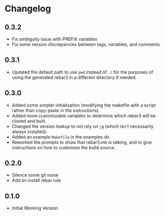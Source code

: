 # Changelog

## 0.3.2

* Fix ambiguity issue with PREFIX variables
* Fix some version discrepancies between tags, variables, and comments

## 0.3.1

* Updated the default path to use `pwd` instead of `./` for the purposes of
  using the generated rebar3 in a different directory if needed.

## 0.3.0

* Added some simpler initialization (modifying the makefile with a script
  rather than copy-paste in the instructions).
* Added more customizable variables to determine which rebar3 will be cloned
  and built.
* Changed the version lookup to not rely on `jq` (which isn't necessarily
  always installed).
* Added an example `Makefile` in the examples dir.
* Reworked the prompts to show that rebar3.mk is talking, and to give
  instructions on how to customize the build source.


## 0.2.0

* Silence some git noise
* Add an install rebar rule

## 0.1.0

* Initial Working Version
